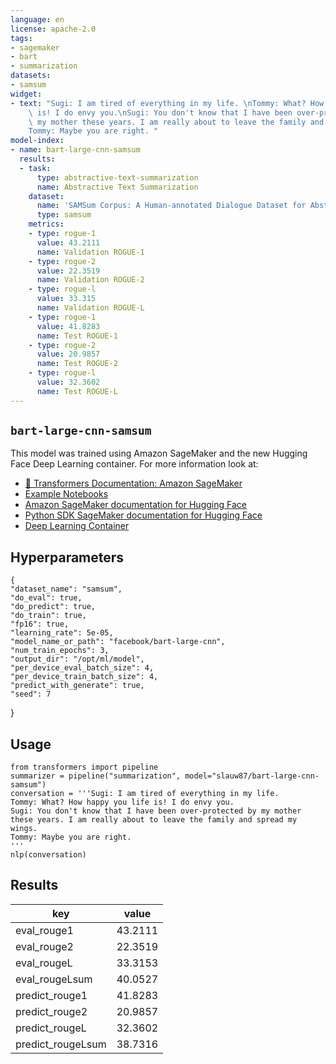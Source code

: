 ```yaml
---
language: en
license: apache-2.0
tags:
- sagemaker
- bart
- summarization
datasets:
- samsum
widget:
- text: "Sugi: I am tired of everything in my life. \nTommy: What? How happy you life\
    \ is! I do envy you.\nSugi: You don't know that I have been over-protected by\
    \ my mother these years. I am really about to leave the family and spread my wings.\n\
    Tommy: Maybe you are right. "
model-index:
- name: bart-large-cnn-samsum
  results:
  - task:
      type: abstractive-text-summarization
      name: Abstractive Text Summarization
    dataset:
      name: 'SAMSum Corpus: A Human-annotated Dialogue Dataset for Abstractive Summarization'
      type: samsum
    metrics:
    - type: rogue-1
      value: 43.2111
      name: Validation ROGUE-1
    - type: rogue-2
      value: 22.3519
      name: Validation ROGUE-2
    - type: rogue-l
      value: 33.315
      name: Validation ROGUE-L
    - type: rogue-1
      value: 41.8283
      name: Test ROGUE-1
    - type: rogue-2
      value: 20.9857
      name: Test ROGUE-2
    - type: rogue-l
      value: 32.3602
      name: Test ROGUE-L
---
```

## `bart-large-cnn-samsum`
This model was trained using Amazon SageMaker and the new Hugging Face Deep Learning container.
For more information look at:
- [🤗 Transformers Documentation: Amazon SageMaker](https://huggingface.co/transformers/sagemaker.html)
- [Example Notebooks](https://github.com/huggingface/notebooks/tree/master/sagemaker)
- [Amazon SageMaker documentation for Hugging Face](https://docs.aws.amazon.com/sagemaker/latest/dg/hugging-face.html)
- [Python SDK SageMaker documentation for Hugging Face](https://sagemaker.readthedocs.io/en/stable/frameworks/huggingface/index.html)
- [Deep Learning Container](https://github.com/aws/deep-learning-containers/blob/master/available_images.md#huggingface-training-containers)
## Hyperparameters
    {
    "dataset_name": "samsum",
    "do_eval": true,
    "do_predict": true,
    "do_train": true,
    "fp16": true,
    "learning_rate": 5e-05,
    "model_name_or_path": "facebook/bart-large-cnn",
    "num_train_epochs": 3,
    "output_dir": "/opt/ml/model",
    "per_device_eval_batch_size": 4,
    "per_device_train_batch_size": 4,
    "predict_with_generate": true,
    "seed": 7
}
## Usage
    from transformers import pipeline
    summarizer = pipeline("summarization", model="slauw87/bart-large-cnn-samsum")
    conversation = '''Sugi: I am tired of everything in my life. 
    Tommy: What? How happy you life is! I do envy you.
    Sugi: You don't know that I have been over-protected by my mother these years. I am really about to leave the family and spread my wings.
    Tommy: Maybe you are right.                                           
    '''
    nlp(conversation)
## Results
| key | value |
| --- | ----- |
| eval_rouge1 | 43.2111 |
| eval_rouge2 | 22.3519 |
| eval_rougeL | 33.3153 |
| eval_rougeLsum | 40.0527 |
| predict_rouge1 | 41.8283 |
| predict_rouge2 | 20.9857 |
| predict_rougeL | 32.3602 |
| predict_rougeLsum | 38.7316 |
